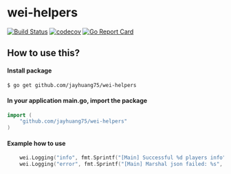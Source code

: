 # wei-helpers
[![Build Status](https://travis-ci.org/jayhuang75/wei-helpers.svg?branch=master)](https://travis-ci.org/jayhuang75/wei-helpers) [![codecov](https://codecov.io/gh/jayhuang75/wei-helpers/branch/master/graph/badge.svg)](https://codecov.io/gh/jayhuang75/wei-helpers)
[![Go Report Card](https://goreportcard.com/badge/github.com/jayhuang75/wei-helpers)](https://goreportcard.com/report/github.com/jayhuang75/wei-helpers)

## How to use this?
#### Install package
```bash
$ go get github.com/jayhuang75/wei-helpers
```

#### In your application main.go, import the package
```go
import (
    "github.com/jayhuang75/wei-helpers"
)
```

#### Example how to use
```go
    wei.Logging("info", fmt.Sprintf("[Main] Successful %d players info", len(players)))
    wei.Logging("error", fmt.Sprintf("[Main] Marshal json failed: %s", err.Error()))
```
